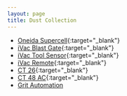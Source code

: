 ```yaml
---
layout: page
title: Dust Collection
---
```


- [Oneida Supercell](manuals/dc_manual.pdf){:target="_blank"}
- [iVac Blast Gate](manuals/ivac_gate_manual.pdf){:target="_blank"}
- [iVac Tool Sensor](manuals/ivac_sensor_manual.pdf){:target="_blank"}
- [iVac Remote](manuals/ivac_remote_manual.pdf){:target="_blank"}
- [CT 26](manuals/ct26.pdf){:target="_blank"}
- [CT 48 AC](manuals/ct36ac.pdf){:target="_blank"}
- [Grit Automation](manuals/grit_manual_short.pdf)